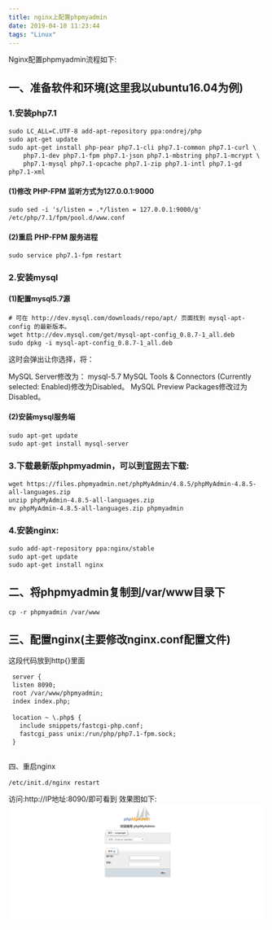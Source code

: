 ```yaml
---
title: nginx上配置phpmyadmin
date: 2019-04-10 11:23:44
tags: "Linux"
---
```


Nginx配置phpmyadmin流程如下:

## 一、准备软件和环境(这里我以ubuntu16.04为例)

### 1.安装php7.1
```
sudo LC_ALL=C.UTF-8 add-apt-repository ppa:ondrej/php
sudo apt-get update
sudo apt-get install php-pear php7.1-cli php7.1-common php7.1-curl \
    php7.1-dev php7.1-fpm php7.1-json php7.1-mbstring php7.1-mcrypt \
    php7.1-mysql php7.1-opcache php7.1-zip php7.1-intl php7.1-gd php7.1-xml

```
#### (1)修改 PHP-FPM 监听方式为127.0.0.1:9000
```
sudo sed -i 's/listen = .*/listen = 127.0.0.1:9000/g' /etc/php/7.1/fpm/pool.d/www.conf

```
#### (2)重启 PHP-FPM 服务进程
```
sudo service php7.1-fpm restart

```
<!--more-->
### 2.安装mysql

#### (1)配置mysql5.7源
```
# 可在 http://dev.mysql.com/downloads/repo/apt/ 页面找到 mysql-apt-config 的最新版本。
wget http://dev.mysql.com/get/mysql-apt-config_0.8.7-1_all.deb
sudo dpkg -i mysql-apt-config_0.8.7-1_all.deb

```

这时会弹出让你选择，将：

MySQL Server修改为： mysql-5.7
MySQL Tools & Connectors (Currently selected: Enabled)修改为Disabled。
MySQL Preview Packages修改过为 Disabled。

#### (2)安装mysql服务端
```
sudo apt-get update
sudo apt-get install mysql-server

```


### 3.下载最新版phpmyadmin，可以到[官网](https://www.phpmyadmin.net/)去下载:
```
wget https://files.phpmyadmin.net/phpMyAdmin/4.8.5/phpMyAdmin-4.8.5-all-languages.zip
unzip phpMyAdmin-4.8.5-all-languages.zip
mv phpMyAdmin-4.8.5-all-languages.zip phpmyadmin

```

### 4.安装nginx:
```
sudo add-apt-repository ppa:nginx/stable
sudo apt-get update
sudo apt-get install nginx

```

## 二、将phpmyadmin复制到/var/www目录下
```
cp -r phpmyadmin /var/www

```

## 三、配置nginx(主要修改nginx.conf配置文件)

这段代码放到http{}里面

```
 server {
 listen 8090;
 root /var/www/phpmyadmin;
 index index.php;

 location ~ \.php$ {
   include snippets/fastcgi-php.conf;
   fastcgi_pass unix:/run/php/php7.1-fpm.sock;
 }


```



四、重启nginx
```
/etc/init.d/nginx restart

```
访问:http://IP地址:8090/即可看到
效果图如下:
![](nginx上配置phpmyadmin/phpmyadmin.png)